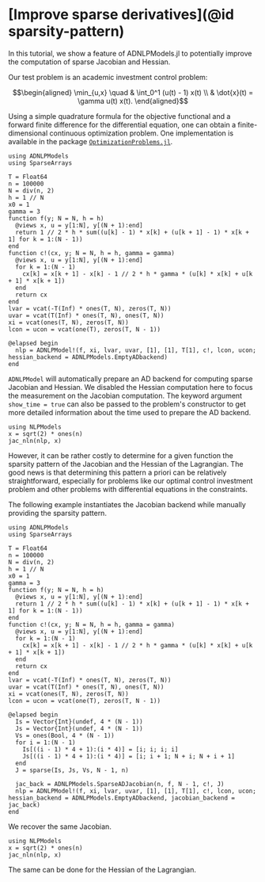 # [Improve sparse derivatives](@id sparsity-pattern)

In this tutorial, we show a feature of ADNLPModels.jl to potentially improve the computation of sparse Jacobian and Hessian.

Our test problem is an academic investment control problem:

```math
\begin{aligned}
\min_{u,x} \quad & \int_0^1 (u(t) - 1) x(t) \\
& \dot{x}(t) = \gamma u(t) x(t).
\end{aligned}
```

Using a simple quadrature formula for the objective functional and a forward finite difference for the differential equation, one can obtain a finite-dimensional continuous optimization problem.
One implementation is available in the package [`OptimizationProblems.jl`](https://github.com/JuliaSmoothOptimizers/OptimizationProblems.jl).

```@example ex1
using ADNLPModels
using SparseArrays

T = Float64
n = 100000
N = div(n, 2)
h = 1 // N
x0 = 1
gamma = 3
function f(y; N = N, h = h)
  @views x, u = y[1:N], y[(N + 1):end]
  return 1 // 2 * h * sum((u[k] - 1) * x[k] + (u[k + 1] - 1) * x[k + 1] for k = 1:(N - 1))
end
function c!(cx, y; N = N, h = h, gamma = gamma)
  @views x, u = y[1:N], y[(N + 1):end]
  for k = 1:(N - 1)
    cx[k] = x[k + 1] - x[k] - 1 // 2 * h * gamma * (u[k] * x[k] + u[k + 1] * x[k + 1])
  end
  return cx
end
lvar = vcat(-T(Inf) * ones(T, N), zeros(T, N))
uvar = vcat(T(Inf) * ones(T, N), ones(T, N))
xi = vcat(ones(T, N), zeros(T, N))
lcon = ucon = vcat(one(T), zeros(T, N - 1))

@elapsed begin
  nlp = ADNLPModel!(f, xi, lvar, uvar, [1], [1], T[1], c!, lcon, ucon; hessian_backend = ADNLPModels.EmptyADbackend)
end

```

`ADNLPModel` will automatically prepare an AD backend for computing sparse Jacobian and Hessian.
We disabled the Hessian computation here to focus the measurement on the Jacobian computation.
The keyword argument `show_time = true` can also be passed to the problem's constructor to get more detailed information about the time used to prepare the AD backend.

```@example ex1
using NLPModels
x = sqrt(2) * ones(n)
jac_nln(nlp, x)
```

However, it can be rather costly to determine for a given function the sparsity pattern of the Jacobian and the Hessian of the Lagrangian.
The good news is that determining this pattern a priori can be relatively straightforward, especially for problems like our optimal control investment problem and other problems with differential equations in the constraints.

The following example instantiates the Jacobian backend while manually providing the sparsity pattern.

```@example ex2
using ADNLPModels
using SparseArrays

T = Float64
n = 100000
N = div(n, 2)
h = 1 // N
x0 = 1
gamma = 3
function f(y; N = N, h = h)
  @views x, u = y[1:N], y[(N + 1):end]
  return 1 // 2 * h * sum((u[k] - 1) * x[k] + (u[k + 1] - 1) * x[k + 1] for k = 1:(N - 1))
end
function c!(cx, y; N = N, h = h, gamma = gamma)
  @views x, u = y[1:N], y[(N + 1):end]
  for k = 1:(N - 1)
    cx[k] = x[k + 1] - x[k] - 1 // 2 * h * gamma * (u[k] * x[k] + u[k + 1] * x[k + 1])
  end
  return cx
end
lvar = vcat(-T(Inf) * ones(T, N), zeros(T, N))
uvar = vcat(T(Inf) * ones(T, N), ones(T, N))
xi = vcat(ones(T, N), zeros(T, N))
lcon = ucon = vcat(one(T), zeros(T, N - 1))

@elapsed begin
  Is = Vector{Int}(undef, 4 * (N - 1))
  Js = Vector{Int}(undef, 4 * (N - 1))
  Vs = ones(Bool, 4 * (N - 1))
  for i = 1:(N - 1)
    Is[((i - 1) * 4 + 1):(i * 4)] = [i; i; i; i]
    Js[((i - 1) * 4 + 1):(i * 4)] = [i; i + 1; N + i; N + i + 1]
  end
  J = sparse(Is, Js, Vs, N - 1, n)

  jac_back = ADNLPModels.SparseADJacobian(n, f, N - 1, c!, J)
  nlp = ADNLPModel!(f, xi, lvar, uvar, [1], [1], T[1], c!, lcon, ucon; hessian_backend = ADNLPModels.EmptyADbackend, jacobian_backend = jac_back)
end
```

We recover the same Jacobian.

```@example ex2
using NLPModels
x = sqrt(2) * ones(n)
jac_nln(nlp, x)
```

The same can be done for the Hessian of the Lagrangian.
